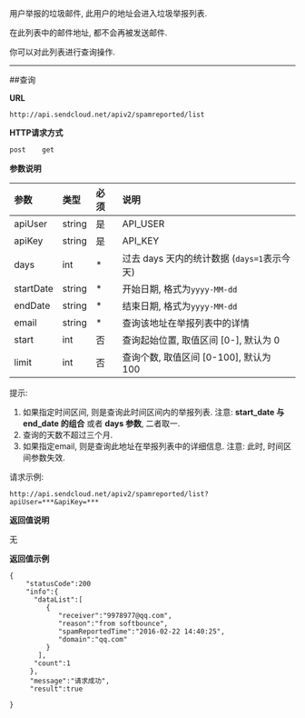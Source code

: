     
用户举报的垃圾邮件, 此用户的地址会进入垃圾举报列表. 

在此列表中的邮件地址, 都不会再被发送邮件.

你可以对此列表进行查询操作.
     
- - -
##查询
     
**URL**
```  
http://api.sendcloud.net/apiv2/spamreported/list
```
   
**HTTP请求方式**   
```bash
post    get
```
    
**参数说明**
    
|参数|类型|必须|说明|    
|:---|:---|:---|:---|
|apiUser|string|是|API_USER|
|apiKey|string|是|API_KEY|
|days|int|*|过去 days 天内的统计数据 (`days=1`表示今天)| 
|startDate|string|*|开始日期, 格式为`yyyy-MM-dd`|
|endDate|string|*|结束日期, 格式为`yyyy-MM-dd`|
|email|string|*|查询该地址在举报列表中的详情|
|start|int|否|查询起始位置, 取值区间 [0-], 默认为 0|
|limit|int|否|查询个数, 取值区间 [0-100], 默认为 100|

提示:

1. 如果指定时间区间, 则是查询此时间区间内的举报列表. 注意: **start_date 与 end_date 的组合** 或者 **days 参数**, 二者取一. 
2. 查询的天数不超过三个月.
3. 如果指定email, 则是查询此地址在举报列表中的详细信息. 注意: 此时, 时间区间参数失效.


请求示例:    
```
http://api.sendcloud.net/apiv2/spamreported/list?apiUser=***&apiKey=***
```
    
**返回值说明**
    
无    
    
**返回值示例**    
```
{
    "statusCode":200
    "info":{
      "dataList":[
         {
            "receiver":"9978977@qq.com",
            "reason":"from softbounce",
            "spamReportedTime":"2016-02-22 14:40:25",
            "domain":"qq.com"
         }
       ],
      "count":1
     },
     "message":"请求成功",
     "result":true
  
}
```

